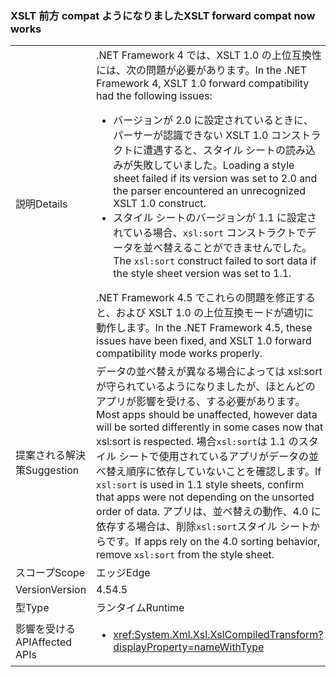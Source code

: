 ### <a name="xslt-forward-compat-now-works"></a><span data-ttu-id="f9d23-101">XSLT 前方 compat ようになりました</span><span class="sxs-lookup"><span data-stu-id="f9d23-101">XSLT forward compat now works</span></span>

|   |   |
|---|---|
|<span data-ttu-id="f9d23-102">説明</span><span class="sxs-lookup"><span data-stu-id="f9d23-102">Details</span></span>|<span data-ttu-id="f9d23-103">.NET Framework 4 では、XSLT 1.0 の上位互換性には、次の問題が必要があります。</span><span class="sxs-lookup"><span data-stu-id="f9d23-103">In the .NET Framework 4, XSLT 1.0 forward compatibility had the following issues:</span></span><ul><li><span data-ttu-id="f9d23-104">バージョンが 2.0 に設定されているときに、パーサーが認識できない XSLT 1.0 コンストラクトに遭遇すると、スタイル シートの読み込みが失敗していました。</span><span class="sxs-lookup"><span data-stu-id="f9d23-104">Loading a style sheet failed if its version was set to 2.0 and the parser encountered an unrecognized XSLT 1.0 construct.</span></span></li><li><span data-ttu-id="f9d23-105">スタイル シートのバージョンが 1.1 に設定されている場合、<code>xsl:sort</code> コンストラクトでデータを並べ替えることができませんでした。</span><span class="sxs-lookup"><span data-stu-id="f9d23-105">The <code>xsl:sort</code> construct failed to sort data if the style sheet version was set to 1.1.</span></span></li></ul><span data-ttu-id="f9d23-106">.NET Framework 4.5 でこれらの問題を修正すると、および XSLT 1.0 の上位互換モードが適切に動作します。</span><span class="sxs-lookup"><span data-stu-id="f9d23-106">In the .NET Framework 4.5, these issues have been fixed, and XSLT 1.0 forward compatibility mode works properly.</span></span>|
|<span data-ttu-id="f9d23-107">提案される解決策</span><span class="sxs-lookup"><span data-stu-id="f9d23-107">Suggestion</span></span>|<span data-ttu-id="f9d23-108">データの並べ替えが異なる場合によっては xsl:sort が守られているようになりましたが、ほとんどのアプリが影響を受ける、する必要があります。</span><span class="sxs-lookup"><span data-stu-id="f9d23-108">Most apps should be unaffected, however data will be sorted differently in some cases now that xsl:sort is respected.</span></span> <span data-ttu-id="f9d23-109">場合<code>xsl:sort</code>は 1.1 のスタイル シートで使用されているアプリがデータの並べ替え順序に依存していないことを確認します。</span><span class="sxs-lookup"><span data-stu-id="f9d23-109">If <code>xsl:sort</code> is used in 1.1 style sheets, confirm that apps were not depending on the unsorted order of data.</span></span> <span data-ttu-id="f9d23-110">アプリは、並べ替えの動作、4.0 に依存する場合は、削除<code>xsl:sort</code>スタイル シートからです。</span><span class="sxs-lookup"><span data-stu-id="f9d23-110">If apps rely on the 4.0 sorting behavior, remove <code>xsl:sort</code> from the style sheet.</span></span>|
|<span data-ttu-id="f9d23-111">スコープ</span><span class="sxs-lookup"><span data-stu-id="f9d23-111">Scope</span></span>|<span data-ttu-id="f9d23-112">エッジ</span><span class="sxs-lookup"><span data-stu-id="f9d23-112">Edge</span></span>|
|<span data-ttu-id="f9d23-113">Version</span><span class="sxs-lookup"><span data-stu-id="f9d23-113">Version</span></span>|<span data-ttu-id="f9d23-114">4.5</span><span class="sxs-lookup"><span data-stu-id="f9d23-114">4.5</span></span>|
|<span data-ttu-id="f9d23-115">型</span><span class="sxs-lookup"><span data-stu-id="f9d23-115">Type</span></span>|<span data-ttu-id="f9d23-116">ランタイム</span><span class="sxs-lookup"><span data-stu-id="f9d23-116">Runtime</span></span>|
|<span data-ttu-id="f9d23-117">影響を受ける API</span><span class="sxs-lookup"><span data-stu-id="f9d23-117">Affected APIs</span></span>|<ul><li><xref:System.Xml.Xsl.XslCompiledTransform?displayProperty=nameWithType></li></ul>|

